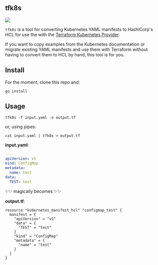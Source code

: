 tfk8s
---

![](https://media.giphy.com/media/g8GfH3i5F0hby/giphy.gif)

`tfk8s` is a tool for converting Kubernetes YAML manifests to HashiCorp's HCL for use the with the [Terraform Kubernetes Provider](https://github.com/hashicorp/terraform-provider-kubernetes-alpha).

If you want to copy examples from the Kubernetes documentation or migrate existing YAML manifests and use them with Terraform without having to convert them to HCL by hand, this tool is for you.

## Install

For the moment, clone this repo and:

```
go install
```

## Usage

```
tfk8s -f input.yaml -o output.tf
```

or, using pipes: 
```
cat input.yaml | tfk8s > output.tf
```

**input.yaml**:
```yaml
---
apiVersion: v1
kind: ConfigMap
metadata:
  name: test
data:
  TEST: test
```

✨✨ magically becomes ✨✨

**output.tf**:
```hcl
resource "kubernetes_manifest_hcl" "configmap_test" {
  manifest = {
    "apiVersion" = "v1"
    "data" = {
      "TEST" = "test"
    }
    "kind" = "ConfigMap"
    "metadata" = {
      "name" = "test"
    }
  }
}
```
